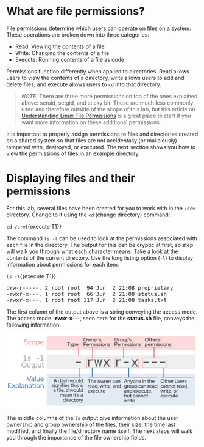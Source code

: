 # What are file permissions?

File permissions determine which users can operate on files on a system.
These operations are broken down into three categories:
* Read: Viewing the contents of a file
* Write: Changing the contents of a file
* Execute: Running contents of a file as code

Permissions function differently when applied to directories.
Read allows users to view the contents of a directory, write allows users to
add and delete files, and execute allows users to `cd` into that directory.

>_NOTE:_ There are three more permissions on top of the ones explained
above: setuid, setgid, and sticky bit. These are much less commonly used and therefore
outside of the scope of this lab, but this article on
[Understanding Linux File Permissions](https://www.linux.com/training-tutorials/understanding-linux-file-permissions/)
is a great place to start if you want more information on these additional
permissions.

It is important to properly assign permissions to files and directories
created on a shared system so that files are not accidentally (or maliciously)
tampered with, destroyed, or executed. The next section shows you how to
view the permissions of files in an example directory.

# Displaying files and their permissions

For this lab, several files have been created for you to work with in
the `/srv` directory. Change to it using the `cd` (change directory) command:

`cd /srv`{{execute T1}}

The command `ls -l` can be used to look at the permissions associated with each
file in the directory. The output for this can be cryptic at first, so step will
walk you through what each character means. Take a look at the contents of the
current directory. Use the long listing option (`-l`) to display information
about permissions for each item.

`ls -l`{{execute T1}}

<pre class=file>
drw-r-----. 2 root root  94 Jun  2 21:08 proprietary
-rwxr-x---. 1 root root  66 Jun  2 21:08 status.sh
-rwxr-x---. 1 root root 117 Jun  2 21:08 tasks.txt
</pre>

The first column of the output above is a string conveying the access mode.
The access mode __-rwxr-x---__, seen here for the __status.sh__ file, conveys
the following information:

![permission string breakdown](./assets/lsExplanation.png)

The middle columns of the `ls` output give information about the user ownership and
group ownership of the files, their size, the time last modified, and finally the
file/directory name itself. The next steps will walk you through the importance
of the file ownership fields.
